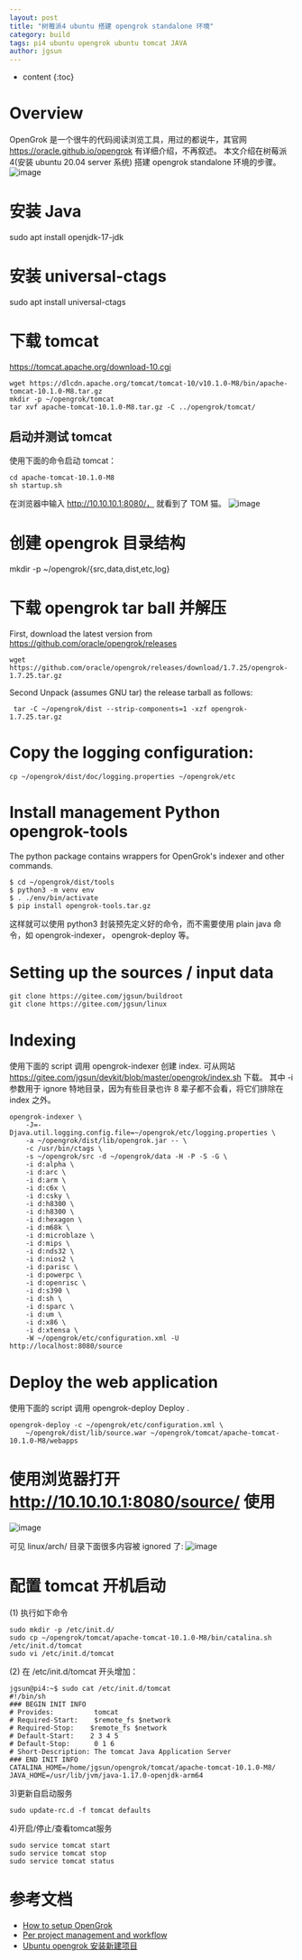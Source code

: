 ```yaml
---
layout: post
title: "树莓派4 ubuntu 搭建 opengrok standalone 环境"
category: build
tags: pi4 ubuntu opengrok ubuntu tomcat JAVA
author: jgsun
---
```


* content
{:toc}

# Overview
OpenGrok 是一个很牛的代码阅读浏览工具，用过的都说牛，其官网 <https://oracle.github.io/opengrok> 有详细介绍，不再叙述。
本文介绍在树莓派4(安装 ubuntu 20.04 server 系统) 搭建 opengrok standalone 环境的步骤。
![image](/images/posts/opengrok/opengrok_logo.jpg)



















# 安装 Java
sudo apt install openjdk-17-jdk
# 安装 universal-ctags
sudo apt install universal-ctags
# 下载 tomcat
https://tomcat.apache.org/download-10.cgi

    wget https://dlcdn.apache.org/tomcat/tomcat-10/v10.1.0-M8/bin/apache-tomcat-10.1.0-M8.tar.gz
    mkdir -p ~/opengrok/tomcat
    tar xvf apache-tomcat-10.1.0-M8.tar.gz -C ../opengrok/tomcat/

## 启动并测试 tomcat
使用下面的命令启动 tomcat：

    cd apache-tomcat-10.1.0-M8
    sh startup.sh

 在浏览器中输入 http://10.10.10.1:8080/， 就看到了 TOM 猫。
![image](/images/posts/opengrok/opengrok_tomcat.jpg)


# 创建 opengrok 目录结构
mkdir -p ~/opengrok/{src,data,dist,etc,log}
# 下载 opengrok tar ball 并解压
First, download the latest version from <https://github.com/oracle/opengrok/releases>

    wget https://github.com/oracle/opengrok/releases/download/1.7.25/opengrok-1.7.25.tar.gz

Second Unpack (assumes GNU tar) the release tarball as follows:

     tar -C ~/opengrok/dist --strip-components=1 -xzf opengrok-1.7.25.tar.gz

# Copy the logging configuration:

    cp ~/opengrok/dist/doc/logging.properties ~/opengrok/etc

# Install management Python opengrok-tools
The python package contains wrappers for OpenGrok's indexer and other commands.

    $ cd ~/opengrok/dist/tools
    $ python3 -m venv env
    $ . ./env/bin/activate
    $ pip install opengrok-tools.tar.gz

这样就可以使用 python3 封装预先定义好的命令，而不需要使用 plain java 命令，如 opengrok-indexer， opengrok-deploy 等。
# Setting up the sources / input data

    git clone https://gitee.com/jgsun/buildroot
    git clone https://gitee.com/jgsun/linux

# Indexing
使用下面的 script 调用 opengrok-indexer 创建 index.
可从网站 <https://gitee.com/jgsun/devkit/blob/master/opengrok/index.sh> 下载。
其中 -i 参数用于 ignore 特地目录，因为有些目录也许 8 辈子都不会看，将它们排除在 index 之外。
```
opengrok-indexer \
    -J=-Djava.util.logging.config.file=~/opengrok/etc/logging.properties \
    -a ~/opengrok/dist/lib/opengrok.jar -- \
    -c /usr/bin/ctags \
    -s ~/opengrok/src -d ~/opengrok/data -H -P -S -G \
    -i d:alpha \
    -i d:arc \
    -i d:arm \
    -i d:c6x \
    -i d:csky \
    -i d:h8300 \
    -i d:h8300 \
    -i d:hexagon \
    -i d:m68k \
    -i d:microblaze \
    -i d:mips \
    -i d:nds32 \
    -i d:nios2 \
    -i d:parisc \
    -i d:powerpc \
    -i d:openrisc \
    -i d:s390 \
    -i d:sh \
    -i d:sparc \
    -i d:um \
    -i d:x86 \
    -i d:xtensa \
    -W ~/opengrok/etc/configuration.xml -U http://localhost:8080/source
```

# Deploy the web application
使用下面的 script 调用 opengrok-deploy Deploy .
```
opengrok-deploy -c ~/opengrok/etc/configuration.xml \
    ~/opengrok/dist/lib/source.war ~/opengrok/tomcat/apache-tomcat-10.1.0-M8/webapps
```
# 使用浏览器打开 http://10.10.10.1:8080/source/ 使用
![image](/images/posts/opengrok/opengrok_browser.jpg)


可见 linux/arch/ 目录下面很多内容被 ignored 了:
![image](/images/posts/opengrok/opengrok_browser_arch.jpg)



# 配置 tomcat 开机启动
(1) 执行如下命令

    sudo mkdir -p /etc/init.d/
    sudo cp ~/opengrok/tomcat/apache-tomcat-10.1.0-M8/bin/catalina.sh /etc/init.d/tomcat
    sudo vi /etc/init.d/tomcat

(2) 在 /etc/init.d/tomcat 开头增加：
```
jgsun@pi4:~$ sudo cat /etc/init.d/tomcat
#!/bin/sh
### BEGIN INIT INFO
# Provides:          tomcat
# Required-Start:    $remote_fs $network
# Required-Stop:    $remote_fs $network
# Default-Start:    2 3 4 5
# Default-Stop:      0 1 6
# Short-Description: The tomcat Java Application Server
### END INIT INFO
CATALINA_HOME=/home/jgsun/opengrok/tomcat/apache-tomcat-10.1.0-M8/
JAVA_HOME=/usr/lib/jvm/java-1.17.0-openjdk-arm64
```
3)更新自启动服务

    sudo update-rc.d -f tomcat defaults

4)开启/停止/查看tomcat服务

    sudo service tomcat start
    sudo service tomcat stop
    sudo service tomcat status


# 参考文档
* [How to setup OpenGrok](https://github.com/oracle/opengrok/wiki/How-to-setup-OpenGrok)
* [Per project management and workflow](https://github.com/oracle/opengrok/wiki/Per-project-management-and-workflow)
* [Ubuntu opengrok 安装新建项目](https://www.jianshu.com/p/2d07abe6e2ae)